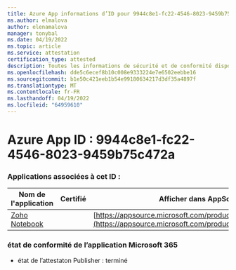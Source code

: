 ```yaml
---
title: Azure App informations d’ID pour 9944c8e1-fc22-4546-8023-9459b75c472a
ms.author: elmalova
author: elenamalova
manager: tonybal
ms.date: 04/19/2022
ms.topic: article
ms.service: attestation
certification_type: attested
description: Toutes les informations de sécurité et de conformité disponibles pour 9944c8e1-fc22-4546-8023-9459b75c472a.
ms.openlocfilehash: dde5c6ecef8b10c008e9333224e7e6502eebbe16
ms.sourcegitcommit: b1e50c421eeb1b54e99180634217d3df35a4897f
ms.translationtype: MT
ms.contentlocale: fr-FR
ms.lasthandoff: 04/19/2022
ms.locfileid: "64959610"
---
```

# <a name="azure-app-id-9944c8e1-fc22-4546-8023-9459b75c472a"></a>Azure App ID : 9944c8e1-fc22-4546-8023-9459b75c472a


### <a name="apps-associated-with-this-id"></a>Applications associées à cet ID :
| **Nom de l'application** | **Certifié** | **Afficher dans AppSource** |
|--------------|---------------|-----------------------|
| [Zoho Notebook](../forward/WA200001616.md) |  | [https://appsource.microsoft.com/product/office/WA200001616](https://appsource.microsoft.com/product/office/WA200001616) |

### <a name="microsoft-365-app-compliance-status"></a>état de conformité de l’application Microsoft 365
- état de l’attestaton Publisher : terminé
